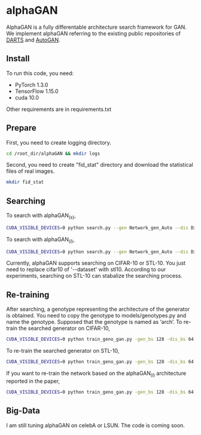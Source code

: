 ﻿# alphaGAN

AlphaGAN is a fully differentable architecture search framework for GAN. We implement alphaGAN referring to the existing public repositories of [DARTS](https://github.com/quark0/darts) and [AutoGAN](https://github.com/TAMU-VITA/AutoGAN).

## Install

To run this code, you need:
- PyTorch 1.3.0
- TensorFlow 1.15.0
- cuda 10.0

Other requirements are in requirements.txt

## Prepare
First, you need to create logging directory.
```bash
cd /root_dir/alphaGAN && mkdir logs
```

Second, you need to create "fid_stat" directory and download the statistical files of real images.
```bash
mkdir fid_stat
```

## Searching

To search with alphaGAN$_{(s)}$,
```bash
CUDA_VISIBLE_DEVICES=0 python search.py --gen Network_gen_Auto --dis Discriminator --gf_dim 256 --df_dim 128 --fix_alphas_epochs -1 --only_update_w_g --gen_normal_opr PRIMITIVES_NORMAL_GEN_wo_skip_none_sep --inner_steps 20 --worst_steps 20 --outter_steps 20 --exp_name search_test  --eval_every 4 --dataset cifar10
```
To search with alphaGAN$_{(l)}$,
```bash
CUDA_VISIBLE_DEVICES=0 python search.py --gen Network_gen_Auto --dis Discriminator --gf_dim 256 --df_dim 128 --fix_alphas_epochs -1 --only_update_w_g --gen_normal_opr PRIMITIVES_NORMAL_GEN_wo_skip_none_sep --inner_steps 390 --worst_steps 390 --outter_steps 20 --exp_name search_test  --eval_every 4 --dataset cifar10
```
Currently, alphaGAN supports searching on CIFAR-10 or STL-10. You just need to replace cifar10 of '--dataset' with stl10. According to our experiments, searching on STL-10 can stabalize the searching process.

## Re-training

After searching, a genotype representing the architecture of the generator is obtained. You need to copy the genotype to models/genotypes.py and name the genotype. Supposed that the genotype is named as ‘arch’. To re-train the searched generator on CIFAR-10,
```bash
CUDA_VISIBLE_DEVICES=0 python train_geno_gan.py -gen_bs 128 -dis_bs 64 --dataset cifar10 --bottom_width 4 --img_size 32 --max_iter 50000 --gen_model alphaGAN_network --dis_model alphaGAN_network --latent_dim 128 --gf_dim 256 --df_dim 128 --g_spectral_norm False --d_spectral_norm True --g_lr 2e-4 --d_lr 2e-4 --beta1 0.0 --beta2 0.9 --init_type xavier_uniform --n_critic 5 --val_freq 20 --arch_gen arch --gen Network_gen_Auto --dis Discriminator --exp_name re-train_searched_G --eval_dg
```
To re-train the searched generator on STL-10,
```bash
CUDA_VISIBLE_DEVICES=0 python train_geno_gan.py -gen_bs 128 -dis_bs 64 --dataset stl10 --bottom_width 6 --img_size 48 --max_iter 80000 --gen_model alphaGAN_network --dis_model alphaGAN_network --latent_dim 128 --gf_dim 256 --df_dim 128 --g_spectral_norm False --d_spectral_norm True --g_lr 2e-4 --d_lr 2e-4 --beta1 0.5 --beta2 0.9 --init_type xavier_uniform --n_critic 5 --val_freq 20 --arch_gen arch --gen Network_gen_Auto --dis Discriminator --exp_name re-train_searched_G_onSTL10 --eval_dg
```
If you want to re-train the network based on the alphaGAN$_{(l)}$ architecture reported in the paper,
```bash
CUDA_VISIBLE_DEVICES=0 python train_geno_gan.py -gen_bs 128 -dis_bs 64 --dataset stl10 --bottom_width 6 --img_size 48 --max_iter 80000 --gen_model alphaGAN_network --dis_model alphaGAN_network --latent_dim 128 --gf_dim 256 --df_dim 128 --g_spectral_norm False --d_spectral_norm True --g_lr 2e-4 --d_lr 2e-4 --beta1 0.5 --beta2 0.9 --init_type xavier_uniform --n_critic 5 --val_freq 20 --arch_gen alphaGAN_l --gen Network_gen_Auto --dis Discriminator --exp_name re-train_searched_G_onSTL10 --eval_dg
```

## Big-Data

I am still tuning alphaGAN on celebA or LSUN. The code is coming soon.
